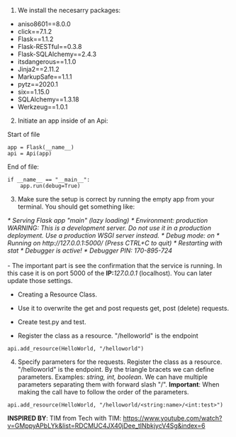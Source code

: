 1. We install the necesarry packages:
- aniso8601==8.0.0
- click==7.1.2
- Flask==1.1.2
- Flask-RESTful==0.3.8
- Flask-SQLAlchemy==2.4.3
- itsdangerous==1.1.0
- Jinja2==2.11.2
- MarkupSafe==1.1.1
- pytz==2020.1
- six==1.15.0
- SQLAlchemy==1.3.18
- Werkzeug==1.0.1

2. Initiate an app inside of an Api:

Start of file
```
app = Flask(__name__)
api = Api(app)
```
End of file:
```
if __name__ == "__main__":
	app.run(debug=True)
```

3. Make sure the setup is correct by running the empty app from your terminal. You should get something like: 
<i>
 * Serving Flask app "main" (lazy loading)
 * Environment: production
   WARNING: This is a development server. Do not use it in a production deployment.
     Use a production WSGI server instead.
 * Debug mode: on
 * Running on http://127.0.0.1:5000/ (Press CTRL+C to quit)
 * Restarting with stat
 * Debugger is active!
 * Debugger PIN: 170-895-724
</i>
<br /><br />- The important part is see the confirmation that the service is running. In this case it is on 
port 5000 of the <b>IP:</b><i>127.0.0.1</i> (localhost). You can later update those settings. <br />

- Creating a Resource Class. 

- Use it to overwrite the get and post requests get, post (delete) requests.

- Create test.py and test.

- Register the class as a resource. "/helloworld" is the endpoint

```
api.add_resource(HelloWorld, "/helloworld")
```

4. Specify parameters for the requests. Register the class as a resource. "/helloworld" is the endpoint. 
By the triangle bracets we can define  parameters. Examples: <i>string, int, boolean</i>. 
We can have multiple parameters separating them with  forward slash "/". <b>Important</b>: When making the call have 
to follow the order of the parameters.
```
api.add_resource(HelloWorld, "/helloworld/<string:name>/<int:test>")
```

<b>INSPIRED BY</b>: TIM from Tech with TIM:
https://www.youtube.com/watch?v=GMppyAPbLYk&list=RDCMUC4JX40jDee_tINbkjycV4Sg&index=6